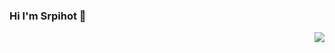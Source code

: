 ### Hi I'm Srpihot 👋
<img align="right" src="https://github-readme-stats.vercel.app/api?username=Srpihot&show_icons=true">
